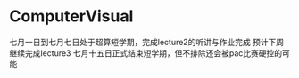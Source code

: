 # ComputerVisual
七月一日到七月七日处于超算短学期，完成lecture2的听讲与作业完成
预计下周继续完成lecture3
七月十五日正式结束短学期，但不排除还会被pac比赛硬控的可能
